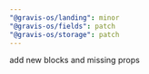 ```yaml
---
"@gravis-os/landing": minor
"@gravis-os/fields": patch
"@gravis-os/storage": patch
---
```


add new blocks and missing props
